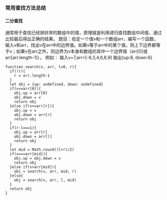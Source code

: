 ### 常用查找方法总结
#### 二分查找
通常用于查找已经排好序的数组中的值，原理就是利用递归查找数组中间值，通过比较最后得出正确的结果。
题目：给定一个值v和一个数组arr，编写一个函数，输入v和arr，找出v在arr中的边界值。如果v等于arr中的某个值，则上下边界都等于v；如果v在arr之外，则边界为v本身和数组的其中一个边界值（arr[0]或arr[arr.length-1]）。
例如：
输入v=7,arr=[-6,3,4,6,8,9]
输出{up:8, down:6}
```
function search(v, arr, l=0, r){
  if(!r){
    r = arr.length-1
  }
  let obj = {up: undefined, down: undefined}
  if(v<=arr[0]){
    obj.up = arr[0]
    obj.down = v
    return obj
  }else if(v>=arr[r]){
    obj.up = v
    obj.down = arr[r]
    return obj
  }
  if(r-l===1){
    obj.up = arr[r]
    obj.down = arr[l]
    return obj
  }
  let mid = Math.round((l+r)/2)
  if(v===arr[mid]){
    obj.up = obj.down = v
    return obj
  }else if(v>arr[mid]){
    obj = search(v, arr, mid, r)
  }else{
    obj = search(v, arr, l, mid)
  }
  return obj
}
```